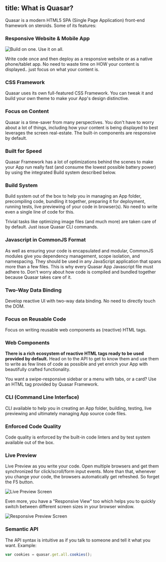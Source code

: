 title: What is Quasar?
---
Quasar is a modern HTML5 SPA (Single Page Application) front-end framework on steroids.
Some of its features:

### Responsive Website & Mobile App
![Build on one. Use it on all.](/images/responsive-banner.png "Build on one. Use it on all.")

Write code once and then deploy as a responsive website or as a native phone/tablet app. No need to waste time on HOW your content is displayed.. just focus on what your content is.


### CSS Framework
Quasar uses its own full-featured CSS Framework. You can tweak it and build your own theme to make your App's design distinctive.

### Focus on Content
Quasar is a time-saver from many perspectives. You don't have to worry about a lot of things, including how your content is being displayed to best leverages the screen real-estate. The built-in components are responsive by default.

### Built for Speed
Quasar Framework has a lot of optimizations behind the scenes to make your App run really fast (and consume the lowest possible battery power) by using the integrated Build system described below.

### Build System
Build system out of the box to help you in managing an App folder, precompiling code, bundling it together, preparing it for deployment, running tests, live previewing of your code in browser(s). No need to write even a single line of code for this.

Trivial tasks like optimizing image files (and much more) are taken care of by default. Just issue Quasar CLI commands.

### Javascript in CommonJS Format
As well as ensuring your code is encapsulated and modular, CommonJS modules give you dependency management, scope isolation, and namespacing. They should be used in any JavaScript application that spans more than a few files. This is why every Quasar App Javascript file must adhere to. Don't worry about how code is compiled and bundled together because Quasar takes care of it.

### Two-Way Data Binding
Develop reactive UI with two-way data binding. No need to directly touch the DOM.

### Focus on Reusable Code
Focus on writing reusable web components as (reactive) HTML tags.

### Web Components
**There is a rich ecosystem of reactive HTML tags ready to be used provided by default.** Head on to the API to get to know them and use them to write as few lines of code as possible and yet enrich your App with beautifully crafted functionality.

You want a swipe-responsive sidebar or a menu with tabs, or a card? Use an HTML tag provided by Quasar Framework.

### CLI (Command Line Interface)
CLI available to help you in creating an App folder, building, testing, live previewing and ultimately managing App source code files.

### Enforced Code Quality
Code quality is enforced by the built-in code linters and by test system available out of the box.

### Live Preview
Live Preview as you write your code. Open multiple browsers and get them synchronized for click/scroll/form input events. More than that, whenever you change your code, the browsers automatically get refreshed. So forget the F5 button.

![Live Preview Screen](/images/preview-1.png "Live Preview Screen")

Even more, you have a "Responsive View" too which helps you to quickly switch between different screen sizes in your browser window.

![Responsive Preview Screen](/images/preview-2.png "Responsive Preview Screen")

### Semantic API
The API syntax is intuitive as if you talk to someone and tell it what you want. Example:
``` js
var cookies = quasar.get.all.cookies();
```
